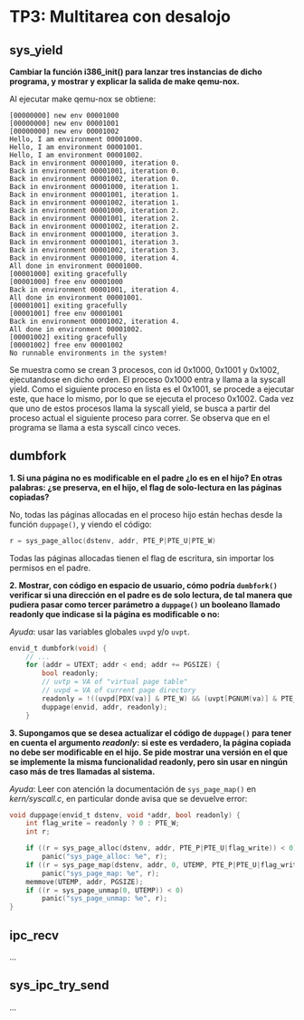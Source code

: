 TP3: Multitarea con desalojo
============================

sys_yield
---------

**Cambiar la función i386_init() para lanzar tres instancias de dicho programa, y mostrar y explicar la salida de make qemu-nox.**

Al ejecutar make qemu-nox se obtiene:

```
[00000000] new env 00001000
[00000000] new env 00001001
[00000000] new env 00001002
Hello, I am environment 00001000.
Hello, I am environment 00001001.
Hello, I am environment 00001002.
Back in environment 00001000, iteration 0.
Back in environment 00001001, iteration 0.
Back in environment 00001002, iteration 0.
Back in environment 00001000, iteration 1.
Back in environment 00001001, iteration 1.
Back in environment 00001002, iteration 1.
Back in environment 00001000, iteration 2.
Back in environment 00001001, iteration 2.
Back in environment 00001002, iteration 2.
Back in environment 00001000, iteration 3.
Back in environment 00001001, iteration 3.
Back in environment 00001002, iteration 3.
Back in environment 00001000, iteration 4.
All done in environment 00001000.
[00001000] exiting gracefully
[00001000] free env 00001000
Back in environment 00001001, iteration 4.
All done in environment 00001001.
[00001001] exiting gracefully
[00001001] free env 00001001
Back in environment 00001002, iteration 4.
All done in environment 00001002.
[00001002] exiting gracefully
[00001002] free env 00001002
No runnable environments in the system!
```
Se muestra como se crean 3 procesos, con id 0x1000, 0x1001 y 0x1002, ejecutandose en dicho orden. El proceso 0x1000 entra y llama a la syscall yield. Como el siguiente proceso en lista es el 0x1001, se procede a ejecutar este, que hace lo mismo, por lo que se ejecuta el proceso 0x1002. Cada vez que uno de estos procesos llama la syscall yield, se busca a partir del proceso actual el siguiente proceso para correr. Se observa que en el programa se llama a esta syscall cinco veces.

dumbfork
--------

**1. Si una página no es modificable en el padre ¿lo es en el hijo? En otras palabras: 
¿se preserva, en el hijo, el flag de solo-lectura en las páginas copiadas?**

No, todas las páginas allocadas en el proceso hijo están hechas desde la función `duppage()`, y viendo el código:

```C
r = sys_page_alloc(dstenv, addr, PTE_P|PTE_U|PTE_W)
```

Todas las páginas allocadas tienen el flag de escritura, sin importar los permisos en el padre.

**2. Mostrar, con código en espacio de usuario, cómo podría `dumbfork()` verificar si una dirección en el padre es de solo lectura,
de tal manera que pudiera pasar como tercer parámetro a `duppage()` un booleano llamado readonly que indicase si la página es modificable o no:**

_Ayuda_: usar las variables globales `uvpd` y/o `uvpt`.

```C
envid_t dumbfork(void) {
    // ...
    for (addr = UTEXT; addr < end; addr += PGSIZE) {
        bool readonly;
        // uvtp = VA of "virtual page table"
        // uvpd = VA of current page directory
        readonly = !((uvpd[PDX(va)] & PTE_W) && (uvpt[PGNUM(va)] & PTE_W));
        duppage(envid, addr, readonly);
    }
```

**3. Supongamos que se desea actualizar el código de `duppage()` para tener en cuenta el argumento _readonly_: si este es verdadero,
la página copiada no debe ser modificable en el hijo. Se pide mostrar una versión en el que se implemente la misma funcionalidad readonly,
pero sin usar en ningún caso más de tres llamadas al sistema.**

_Ayuda_: Leer con atención la documentación de `sys_page_map()` en _kern/syscall.c_, en particular donde avisa que se devuelve error:

```C
void duppage(envid_t dstenv, void *addr, bool readonly) {
    int flag_write = readonly ? 0 : PTE_W;
    int r;

	if ((r = sys_page_alloc(dstenv, addr, PTE_P|PTE_U|flag_write)) < 0)
		panic("sys_page_alloc: %e", r);
	if ((r = sys_page_map(dstenv, addr, 0, UTEMP, PTE_P|PTE_U|flag_write)) < 0)
		panic("sys_page_map: %e", r);
	memmove(UTEMP, addr, PGSIZE);
	if ((r = sys_page_unmap(0, UTEMP)) < 0)
		panic("sys_page_unmap: %e", r);
}
```


ipc_recv
--------

...


sys_ipc_try_send
----------------

...

